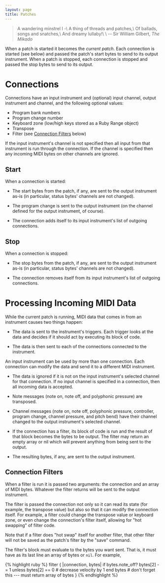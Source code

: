 ```yaml
---
layout: page
title: Patches
---
```


> A wandering minstrel I -\\
> A thing of threads and patches,\\
> Of ballads, songs and snatches,\\
> And dreamy lullaby!\\
> \\
> -- Sir William Gilbert, _The Mikado_

When a patch is started it becomes the _current patch_. Each connection is
started (see below) and passed the patch's start bytes to send to its output
instrument. When a patch is stopped, each connection is stopped and passed
the stop bytes to send to its output.

# Connections

Connections have an input instrument and (optional) input channel, output
instrument and channel, and the following optional values:

- Program bank numbers
- Program change number
- Keyboard zone (low/high keys stored as a Ruby Range object)
- Transpose
- Filter (see [Connection Filters](#connection-filters) below)

If the input instrument's channel is not specified then all input from that
instrument is run through the connection. If the channel is specified then
any incoming MIDI bytes on other channels are ignored.

## Start

When a connection is started:

- The start bytes from the patch, if any, are sent to the output instrument
  as-is (in particular, status bytes' channels are not changed).

- The program change is sent to the output instrument (on the channel
  defined for the output instrument, of course).

- The connection adds itself to its input instrument's list of outgoing
  connections.

## Stop

When a connection is stopped:

- The stop bytes from the patch, if any, are sent to the output instrument
  as-is (in particular, status bytes' channels are not changed).

- The connection removes itself from its input instrument's list of outgoing
  connections.

# Processing Incoming MIDI Data

While the current patch is running, MIDI data that comes in from an
instrument causes two things happen:

- The data is sent to the instrument's triggers. Each trigger looks at the
  data and decides if it should act by executing its block of code.

- The data is then sent to each of the connections connected to the
  instrument.

An input instrument can be used by more than one connection. Each connection
can modify the data and send it to a different MIDI instrument.

- The data is ignored if it is not on the input instrument's selected
  channel for that connection. If no input channel is specified in a
  connection, then all incoming data is accepted.

- Note messages (note on, note off, and polyphonic pressure) are transposed.

- Channel messages (note on, note off, polyphonic pressure, controller,
  program change, channel pressure, and pitch bend) have their channel
  changed to the output instrument's selected channel.

- If the connection has a filter, its block of code is run and the result of
  that block becomes the bytes to be output. The filter may return an empty
  array or nil which will prevent anything from being sent to the output.

- The resulting bytes, if any, are sent to the output instrument.

## Connection Filters

When a filter is run it is passed two arguments: the connection and an array
of MIDI bytes. Whatever the filter returns will be sent to the output
instrument.

The filter is passed the connection not only so it can read its state (for
example, the transpose value) but also so that it can modify the connection
itself. For example, a filter could change the transpose value or keyboard
zone, or even change the connection's filter itself, allowing for "hot
swapping" of filter code.

  Note that if a filter does "hot swap" itself for another filter, that
  other filter will not be saved as the patch's filter by the "save"
  command.

The filter's block must evaluate to the bytes you want sent. That is, it
must have as its last line an array of bytes or `nil`. For example,

{% highlight ruby %}
filter { |connection, bytes|
  if bytes.note_off?
    bytes[2] -= 1 unless bytes[2] == 0 # decrease velocity by 1
  end
  bytes         # don't forget this --- must return array of bytes
}
{% endhighlight %}
